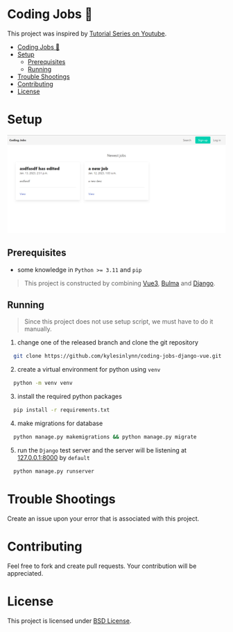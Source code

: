 # Coding Jobs 💼
This project was inspired by [Tutorial Series on Youtube](https://youtube.com/playlist?list=PLpyspNLjzwBkV1Lo2CSKLFtzG3PUNTG8q).

- [Coding Jobs 💼](#coding-jobs-)
- [Setup](#setup)
  - [Prerequisites](#prerequisites)
  - [Running](#running)
- [Trouble Shootings](#trouble-shootings)
- [Contributing](#contributing)
- [License](#license)

# Setup

![coding-jobs-image-1](imgs/screenshot-1.png)

## Prerequisites
- some knowledge in `Python >= 3.11` and `pip`

> This project is constructed by combining [Vue3](https://vuejs.org/), [Bulma](https://bulma.io/) and [Django](https://www.djangoproject.com/). 

## Running
> Since this project does not use setup script, we must have to do it manually.

1. change one of the released branch and clone the git repository
  ```bash
    git clone https://github.com/kylesinlynn/coding-jobs-django-vue.git
  ```

2. create a virtual environment for python using `venv`
  ```bash
    python -m venv venv
  ```

3. install the required python packages
  ```bash
    pip install -r requirements.txt
  ```

4. make migrations for database
  ```bash
    python manage.py makemigrations && python manage.py migrate
  ```

5. run the `Django` test server and the server will be listening at [127.0.0.1:8000](http://127.0.0.1:8000/) by `default`
  ```bash
    python manage.py runserver
  ```

# Trouble Shootings
Create an issue upon your error that is associated with this project.

# Contributing
Feel free to fork and create pull requests. Your contribution will be appreciated.

# License
This project is licensed under [BSD License](LICENSE).